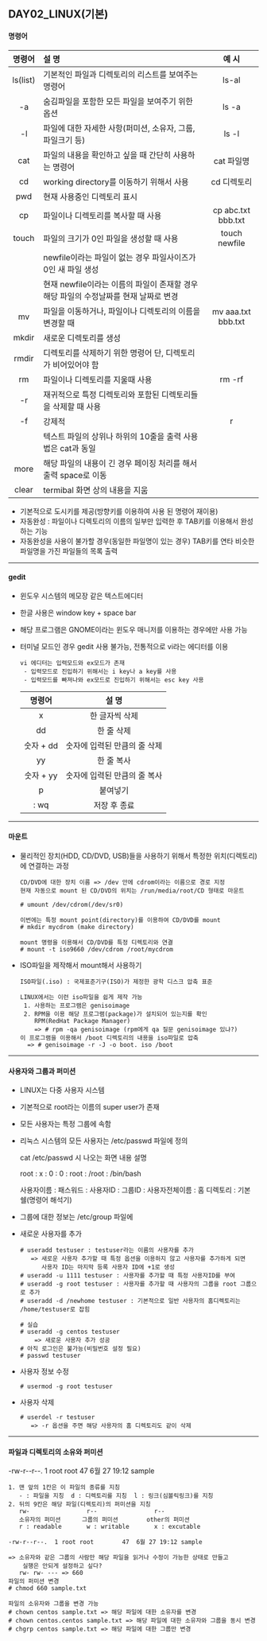 ## DAY02_LINUX(기본)

#### 명령어

|  명령어  | 설       명                                                  |       예 시        |
| :------: | :----------------------------------------------------------- | :----------------: |
| ls(list) | 기본적인 파일과 디렉토리의 리스트를 보여주는 명령어          |       ls-al        |
|    -a    | 숨김파일을 포함한 모든 파일을 보여주기 위한 옵션             |       ls -a        |
|    -l    | 파일에 대한 자세한 사항(퍼미션, 소유자,  그룹, 파일크기 등)  |       ls -l        |
|   cat    | 파일의 내용을 확인하고 싶을 때 간단히 사용하는 명령어        |     cat 파일명     |
|    cd    | working directory를 이동하기 위해서 사용                     |    cd 디렉토리     |
|   pwd    | 현재 사용중인 디렉토리 표시                                  |                    |
|    cp    | 파일이나 디렉토리를 복사할 때 사용                           | cp abc.txt bbb.txt |
|  touch   | 파일의 크기가 0인 파일을 생성할 때 사용                      |   touch newfile    |
|          | newfile이라는 파일이 없는 경우 파일사이즈가 0인 새 파일 생성 |                    |
|          | 현재 newfile이라는 이름의 파일이 존재할 경우 해당 파일의 수정날짜를          현재 날짜로 변경 |                    |
|    mv    | 파일을 이동하거나, 파일이나 디렉토리의 이름을 변경할 때      | mv aaa.txt bbb.txt |
|  mkdir   | 새로운 디렉토리를 생성                                       |                    |
|  rmdir   | 디렉토리를 삭제하기 위한 명령어 단, 디렉토리가 비어있어야 함 |                    |
|    rm    | 파일이나 디렉토리를 지울때 사용                              |       rm -rf       |
|    -r    | 재귀적으로 특정 디렉토리와 포함된 디렉토리들을 삭제할 때 사용 |                    |
|    -f    | 강제적                                                       |         r          |
|          | 텍스트 파일의 상위나 하위의 10줄을 출력 사용법은 cat과 동일  |                    |
|   more   | 해당 파일의 내용이 긴 경우 페이징 처리를 해서 출력 space로 이동 |                    |
|  clear   | termibal 화면 상의 내용을 지움                               |                    |

- 기본적으로 도시키를 제공(방향키를 이용하여 사용 된 명령어 재이용)
- 자동완성 : 파일이나 디렉토리의 이름의 일부만 입력한 후 TAB키를 이용해서 완성하는 기능
- 자동완성을 사용이 불가할 경우(동일한 파일명이 있는 경우) TAB키를 연타 비슷한 파일명을 가진 파일들의 목록 출력

------

#### gedit

- 윈도우 시스템의 메모장 같은 텍스트에디터

- 한글 사용은 window key + space bar

- 해당 프로그램은 GNOME이라는 윈도우 매니저를 이용하는 경우에만 사용 가능

- 터미널 모드인 경우 gedit 사용 불가능, 전통적으로 vi라는 에디터를 이용

  ```
  vi 에디터는 입력모드와 ex모드가 존재
   - 입력모드로 진입하기 위해서는 i key나 a key를 사용
   - 입력모드를 빠져나와 ex모드로 진입하기 위해서는 esc key 사용
  ```

  |  명령어   |            설  명            |
  | :-------: | :--------------------------: |
  |     x     |        한 글자씩 삭제        |
  |    dd     |          한 줄 삭제          |
  | 숫자 + dd | 숫자에 입력된 만큼의 줄 삭제 |
  |    yy     |          한 줄 복사          |
  | 숫자 + yy | 숫자에 입력된 만큼의 줄 복사 |
  |     p     |           붙여넣기           |
  |   : wq    |         저장 후 종료         |

------

#### 마운트

- 물리적인 장치(HDD, CD/DVD, USB)들을 사용하기 위해서 특정한 위치(디렉토리)에 연결하는 과정

  ```
  CD/DVD에 대한 장치 이름 => /dev 안에 cdrom이라는 이름으로 경로 지정
  현재 자동으로 mount 된 CD/DVD의 위치는 /run/media/root/CD 형태로 마운트
  
  # umount /dev/cdrom(/dev/sr0)
  
  이번에는 특정 mount point(directory)를 이용하여 CD/DVD를 mount
  # mkdir mycdrom (make directory)
  
  mount 명령을 이용해서 CD/DVD를 특정 디렉토리와 연결
  # mount -t iso9660 /dev/cdrom /root/mycdrom
  ```

- ISO파일을 제작해서 mount해서 사용하기

  ```
  ISO파일(.iso) : 국제표준기구(ISO)가 제정한 광학 디스크 압축 표준
  
  LINUX에서는 이런 iso파일을 쉽게 제작 가능
   1. 사용하는 프로그램은 genisoimage
   2. RPM을 이용 해당 프로그램(package)가 설치되어 있는지를 확인
      RPM(RedHat Package Manager)
      => # rpm -qa genisoimage (rpm에게 qa 질문 genisoimage 있냐?)
  이 프로그램을 이용해서 /boot 디렉토리의 내용을 iso파일로 압축
    => # genisoimage -r -J -o boot. iso /boot
  ```

------

#### 사용자와 그룹과 퍼미션

- LINUX는 다중 사용자 시스템

- 기본적으로 root라는 이름의 super user가 존재

- 모든 사용자는 특정 그룹에 속함

- 리눅스 시스템의 모든 사용자는 /etc/passwd 파일에 정의

  cat /etc/passwd 시 나오는 화면 내용 설명

  root             : x              :  0             : 0          : root                     :  /root          : /bin/bash

  사용자이름 : 패스워드 : 사용자ID : 그룹ID : 사용자전체이름 : 홈 디렉토리 : 기본 쉘(명령어 해석기)

- 그룹에 대한 정보는 /etc/group 파일에 

- 새로운 사용자를 추가

  ```
  # useradd testuser : testuser라는 이름의 사용자를 추가
     => 새로운 사용자 추가할 때 특정 옵션을 이용하지 않고 사용자를 추가하게 되면
        사용자 ID는 마지막 등록 사용자 ID에 +1로 생성
  # useradd -u 1111 testuser : 사용자를 추가할 때 특정 사용자ID를 부여
  # useradd -g root testuser : 사용자를 추가할 때 사용자의 그룹을 root 그룹으로 추가
  # useradd -d /newhome testuser : 기본적으로 일반 사용자의 홈디렉토리는 /home/testuser로 잡힘
  ```

  ```
  # 실습
  # useradd -g centos testuser 
      => 새로운 사용자 추가 성공
  # 아직 로그인은 불가능(비밀번호 설정 필요)
  # passwd testuser
  ```

- 사용자 정보 수정

  ```
  # usermod -g root testuser
  ```

- 사용자 삭제

  ```
  # userdel -r testuser
     => -r 옵션을 주면 해당 사용자의 홈 디렉토리도 같이 삭제
  ```

------

#### 파일과 디렉토리의 소유와 퍼미션

-rw-r--r--.  1 root root        47  6월 27 19:12 sample

```
1. 맨 앞의 1칸은 이 파일의 종류를 지칭
   - : 파일을 지칭  d : 디렉토리를 지칭  l : 링크(심볼릭링크)를 지칭
2. 뒤의 9칸은 해당 파일(디렉토리)의 퍼미션을 지칭
   rw-                r--                r--
   소유자의 퍼미션      그룹의 퍼미션        other의 퍼미션
   r : readable       w : writable       x : excutable
```

```
-rw-r--r--.  1 root root        47  6월 27 19:12 sample

=> 소유자와 같은 그룹의 사람만 해당 파일을 읽거나 수정이 가능한 상태로 만들고 
	실행은 안되게 설정하고 싶다?
   rw- rw- --- => 660
파일의 퍼미션 변경
# chmod 660 sample.txt
  
파일의 소유자와 그룹을 변경 가능
# chown centos sample.txt => 해당 파일에 대한 소유자를 변경
# chown centos.centos sample.txt => 해당 파일에 대한 소유자와 그룹을 동시 변경
# chgrp centos sample.txt => 해당 파일에 대한 그룹만 변경
```
